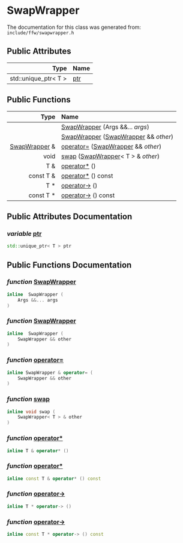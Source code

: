 SwapWrapper
===================================


The documentation for this class was generated from: `include/ffw/swapwrapper.h`



## Public Attributes

| Type | Name |
| -------: | :------- |
|  std::unique_ptr< T > | [ptr](#26afb438) |


## Public Functions

| Type | Name |
| -------: | :------- |
|   | [SwapWrapper](#93a69493) (Args &&... _args_)  |
|   | [SwapWrapper](#9de214be) ([SwapWrapper](ffw_SwapWrapper.html) && _other_)  |
|  [SwapWrapper](ffw_SwapWrapper.html) & | [operator=](#bfc8a933) ([SwapWrapper](ffw_SwapWrapper.html) && _other_)  |
|  void | [swap](#a9cdfd36) ([SwapWrapper](ffw_SwapWrapper.html)< T > & _other_)  |
|  T & | [operator*](#4a1757f4) ()  |
|  const T & | [operator*](#26e7f05e) () const  |
|  T * | [operator->](#9ba6472f) ()  |
|  const T * | [operator->](#6e758bbe) () const  |


## Public Attributes Documentation

### _variable_ <a id="26afb438" href="#26afb438">ptr</a>

```cpp
std::unique_ptr< T > ptr
```





## Public Functions Documentation

### _function_ <a id="93a69493" href="#93a69493">SwapWrapper</a>

```cpp
inline  SwapWrapper (
    Args &&... args
) 
```



### _function_ <a id="9de214be" href="#9de214be">SwapWrapper</a>

```cpp
inline  SwapWrapper (
    SwapWrapper && other
) 
```



### _function_ <a id="bfc8a933" href="#bfc8a933">operator=</a>

```cpp
inline SwapWrapper & operator= (
    SwapWrapper && other
) 
```



### _function_ <a id="a9cdfd36" href="#a9cdfd36">swap</a>

```cpp
inline void swap (
    SwapWrapper< T > & other
) 
```



### _function_ <a id="4a1757f4" href="#4a1757f4">operator*</a>

```cpp
inline T & operator* () 
```



### _function_ <a id="26e7f05e" href="#26e7f05e">operator*</a>

```cpp
inline const T & operator* () const 
```



### _function_ <a id="9ba6472f" href="#9ba6472f">operator-></a>

```cpp
inline T * operator-> () 
```



### _function_ <a id="6e758bbe" href="#6e758bbe">operator-></a>

```cpp
inline const T * operator-> () const 
```





